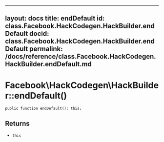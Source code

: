 
***

layout: docs
title: endDefault
id: class.Facebook.HackCodegen.HackBuilder.endDefault
docid: class.Facebook.HackCodegen.HackBuilder.endDefault
permalink: /docs/reference/class.Facebook.HackCodegen.HackBuilder.endDefault.md
---







# Facebook\\HackCodegen\\HackBuilder::endDefault()




``` Hack
public function endDefault(): this;
```




## Returns




+ ` this `